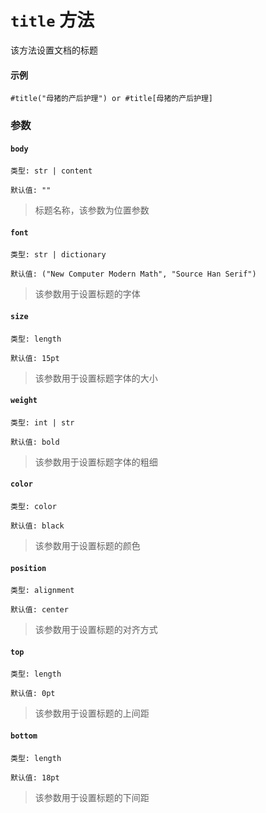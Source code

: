 # `title` 方法

该方法设置文档的标题

#### 示例
```typst
#title("母猪的产后护理") or #title[母猪的产后护理]
```

### 参数

#### `body`

`类型: str | content`

`默认值: ""`
>标题名称，该参数为位置参数

#### `font`

`类型: str | dictionary`

`默认值: ("New Computer Modern Math", "Source Han Serif")`

>该参数用于设置标题的字体

#### `size`

`类型: length`

`默认值: 15pt`

>该参数用于设置标题字体的大小

#### `weight`

`类型: int | str`

`默认值: bold`

>该参数用于设置标题字体的粗细

#### `color`

`类型: color`

`默认值: black`

>该参数用于设置标题的颜色

#### `position`

`类型: alignment`

`默认值: center`

>该参数用于设置标题的对齐方式

#### `top`

`类型: length`

`默认值: 0pt`

>该参数用于设置标题的上间距

#### `bottom`

`类型: length`

`默认值: 18pt`

>该参数用于设置标题的下间距

